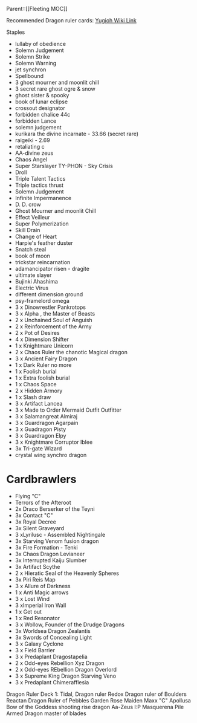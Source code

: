 Parent::[[Fleeting MOC]]

Recommended Dragon ruler cards: [Yugioh Wiki Link](https://yugioh.fandom.com/wiki/Dragon_Ruler)

Staples
- lullaby of obedience
- Solemn Judgement 
- Solemn Strike
- Solemn Warning
- jet synchron
- Spellbound
- 3 ghost mourner and moonlit chill
- 3 secret rare ghost ogre & snow
- ghost sister & spooky
- book of lunar eclipse
- crossout designator
- forbidden chalice  44c
- forbidden Lance 
- solemn judgement
- kurikara the divine incarnate - 33.66 (secret rare)
- raigeiki - 2.69
- retaliating c
- AA-divine zeus
- Chaos Angel
- Super Starslayer TY-PHON - Sky Crisis
- Droll
- Triple Talent Tactics
- Triple tactics thrust
- Solemn Judgement
- Infinite Impermanence
- D. D. crow
- Ghost Mourner and moonlit Chill
- Effect Veilleur
- Super Polymerization
- Skill Drain
- Change of Heart
- Harpie's feather duster
- Snatch steal
- book of moon
- trickstar reincarnation
- adamancipator risen - dragite
- ultimate slayer
- Bujinki Ahashima
- Electric Virus
- different dimension ground
- psy-framelord omega
- 3 x Dinowrestler Pankrotops
- 3 x Alpha , the Master of Beasts
- 2 x Unchained Soul of Anguish
- 2 x Reinforcement of the Army
- 2 x Pot of Desires
- 4 x Dimension Shifter
- 1 x Knightmare Unicorn
- 2 x Chaos Ruler the chanotic Magical dragon
- 3 x Ancient Fairy Dragon
- 1 x Dark Ruler no more
- 1 x Foolish burial
- 1 x Extra foolish burial
- 1 x Chaos Space
- 2 x Hidden Armory
- 1 x Slash draw
- 3 x Artifact Lancea
- 3 x Made to Order Mermaid Outfit Outfitter
- 3 x Salamangreat Almiraj
- 3 x Guardragon Agarpain
- 3 x Guadragon Pisty
- 3 x Guardragon Elpy
- 3 x Knightmare Corruptor Iblee
- 3x Tri-gate Wizard
- crystal wing synchro dragon



# Cardbrawlers
-  Flying "C"
- Terrors of the Afteroot
- 2x Draco Berserker of the Teyni
- 3x Contact "C"
- 3x Royal Decree
- 3x Silent Graveyard
- 3 xLyrilusc - Assembled Nightingale
- 3x Starving Venom fusion dragon
- 3x Fire Formation - Tenki
- 3x Chaos Dragon Levianeer
- 3x Interrupted Kaiju Slumber
- 3x Artifact Scythe
- 2 x Hieratic Seal of the Heavenly Spheres
- 3x Piri Reis Map
- 3 x Allure of Darkness
- 1 x Anti Magic arrows
- 3 x Lost Wind
- 3 xImperial Iron Wall
- 1 x Get out
- 1 x Red Resonator
- 3 x Wollow, Founder of the Drudge Dragons
- 3x Worldsea Dragon Zealantis
- 3x Swords of Concealing Light
- 3 x Galaxy Cyclone
- 3 x Field Barrier
- 3 x Predaplant Dragostapelia
- 2 x Odd-eyes Rebellion Xyz Dragon
- 2 x Odd-eyes REbellion Dragon Overlord
- 3 x Supreme King Dragon Starving Veno
- 3 x Predaplant Chimerafflesia

Dragon Ruler Deck 1:
Tidal, Dragon ruler
Redox Dragon ruler of Boulders
Reactan Dragon Ruler of Pebbles
Garden Rose Maiden
Maxx "C"
Apollusa Bow of the Goddess
shooting rise dragon
Aa-Zeus
I:P Masquerena
Pile Armed Dragon
master of blades



